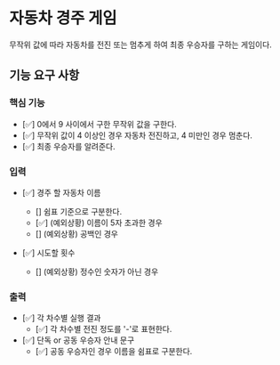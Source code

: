 # 자동차 경주 게임

무작위 값에 따라 자동차를 전진 또는 멈추게 하여 최종 우승자를 구하는 게임이다.

## 기능 요구 사항

### 핵심 기능

- [✅] 0에서 9 사이에서 구한 무작위 값을 구한다.
- [✅] 무작위 값이 4 이상인 경우 자동차 전진하고, 4 미만인 경우 멈춘다.
- [✅] 최종 우승자를 알려준다.

### 입력

- [✅] 경주 할 자동차 이름

  - [] 쉼표 기준으로 구분한다.
  - [✅] (예외상황) 이름이 5자 초과한 경우
  - [] (예외상황) 공백인 경우

- [✅] 시도할 횟수
  - [] (예외상황) 정수인 숫자가 아닌 경우

### 출력

- [✅] 각 차수별 실행 결과
  - [✅] 각 차수별 전진 정도를 '-'로 표현한다.
- [✅] 단독 or 공동 우승자 안내 문구
  - [✅] 공동 우승자인 경우 이름을 쉼표로 구분한다.

